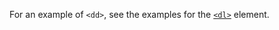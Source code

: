 ---
---
For an example of `<dd>`, see the examples for the [`<dl>`](/en-US/docs/HTML/Element/dl) element.
